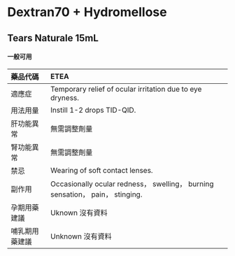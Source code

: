 # Dextran70 + Hydromellose

## Tears Naturale 15mL

#### 一般可用

| 藥品代碼       | ETEA                                                                          |
|:---------------|:------------------------------------------------------------------------------|
| 適應症         | Temporary relief of ocular irritation due to eye dryness.                     |
| 用法用量       | Instill 1-2 drops TID-QID.                                                    |
| 肝功能異常     | 無需調整劑量                                                                  |
| 腎功能異常     | 無需調整劑量                                                                  |
| 禁忌           | Wearing of soft contact lenses.                                               |
| 副作用         | Occasionally ocular redness， swelling， burning sensation， pain， stinging. |
| 孕期用藥建議   | Uknown 沒有資料                                                               |
| 哺乳期用藥建議 | Unknown 沒有資料                                                              |

